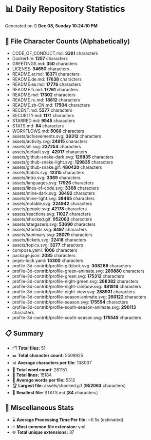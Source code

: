 # 📊 Daily Repository Statistics
Generated on ⏰ **Dec 08, Sunday 10:24:10 PM**

## 📂 File Character Counts (Alphabetically)
- CODE_OF_CONDUCT.md: **3391** characters
- Dockerfile: **1257** characters
- GREETINGS.md: **350** characters
- LICENSE: **34650** characters
- README.ar.md: **18371** characters
- README.de.md: **17638** characters
- README.es.md: **17776** characters
- README.fr.md: **17761** characters
- README.md: **17302** characters
- README.ru.md: **18812** characters
- README.zh-CN.md: **17504** characters
- RECENT.md: **5577** characters
- SECURITY.md: **1171** characters
- STARRED.md: **9545** characters
- STATS.md: **84** characters
- WORKFLOWS.md: **5066** characters
- assets/achievements.svg: **38312** characters
- assets/activity.svg: **24615** characters
- assets/all.svg: **237254** characters
- assets/default.svg: **42017** characters
- assets/github-snake-dark.svg: **129835** characters
- assets/github-snake-light.svg: **129835** characters
- assets/github-snake.gif: **480420** characters
- assets/habits.svg: **12315** characters
- assets/intro.svg: **3369** characters
- assets/languages.svg: **17926** characters
- assets/lines-of-code.svg: **3308** characters
- assets/mine-dark.svg: **38492** characters
- assets/mine-light.svg: **38465** characters
- assets/notable.svg: **224942** characters
- assets/people.svg: **42178** characters
- assets/reactions.svg: **11027** characters
- assets/shocked.gif: **952063** characters
- assets/stargazers.svg: **53690** characters
- assets/starlists.svg: **8497** characters
- assets/summary.svg: **28079** characters
- assets/tickets.svg: **22418** characters
- assets/topics.svg: **3277** characters
- compose.yaml: **1006** characters
- package.json: **2085** characters
- pnpm-lock.yaml: **14300** characters
- profile-3d-contrib/profile-gitblock.svg: **308288** characters
- profile-3d-contrib/profile-green-animate.svg: **289880** characters
- profile-3d-contrib/profile-green.svg: **175312** characters
- profile-3d-contrib/profile-night-green.svg: **288382** characters
- profile-3d-contrib/profile-night-rainbow.svg: **481818** characters
- profile-3d-contrib/profile-night-view.svg: **288931** characters
- profile-3d-contrib/profile-season-animate.svg: **290122** characters
- profile-3d-contrib/profile-season.svg: **175554** characters
- profile-3d-contrib/profile-south-season-animate.svg: **290113** characters
- profile-3d-contrib/profile-south-season.svg: **175545** characters

## 📋 Summary
- 🗂️ **Total files:** 51
- ✒️ **Total character count:** 5509925
- 📊 **Average characters per file:** 108037
- 📝 **Total word count:** 281151
- 🧾 **Total lines:** 15184
- 📐 **Average words per file:** 5512
- 🏆 **Largest file:** assets/shocked.gif (**952063** characters)
- 🥉 **Smallest file:** STATS.md (**84** characters)

## 🌟 Miscellaneous Stats
- ⌛ **Average Processing Time Per file:** ~0.5s (estimated)
- 🔥 **Most common file extension:** yml
- 🌐 **Total unique extensions:** 37
